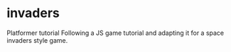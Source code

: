 # invaders
Platformer tutorial
Following a JS game tutorial and adapting it for a space invaders style game.
